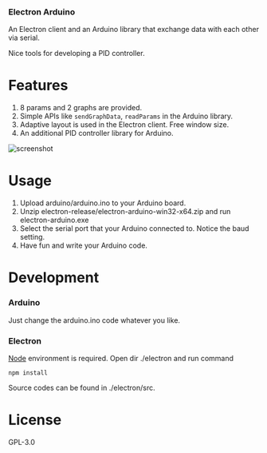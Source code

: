 ### Electron Arduino

An Electron client and an Arduino library that exchange data with each other via serial.

Nice tools for developing a PID controller.

# Features

1. 8 params and 2 graphs are provided.
2. Simple APIs like `sendGraphData`, `readParams` in the Arduino library.
3. Adaptive layout is used in the Electron client. Free window size.
4. An additional PID controller library for Arduino.

![screenshot](https://vincent-yao27.github.io/res/electron-arduino/screenshot.png)

# Usage

1. Upload arduino/arduino.ino to your Arduino board.
2. Unzip electron-release/electron-arduino-win32-x64.zip and run electron-arduino.exe
3. Select the serial port that your Arduino connected to. Notice the baud setting.
4. Have fun and write your Arduino code.

# Development

### Arduino

Just change the arduino.ino code whatever you like.

### Electron

[Node](http://nodejs.org/) environment is required.
Open dir ./electron and run command
```
npm install
```
Source codes can be found in ./electron/src.

# License

GPL-3.0